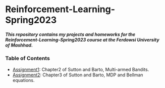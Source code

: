 # Reinforcement-Learning-Spring2023

##### This repository contains my projects and homeworks for the Reinforcement-Learning-Spring2023 course at the Ferdowsi University of Mashhad.

### Table of Contents
- [Assignment1](https://github.com/Arya-Ebrahimi/Reinforcement-Learning-Spring2023/tree/main/Assignment1 "Assignment1"): Chapter2 of Sutton and Barto, Multi-armed Bandits.
- [Assignment2](https://github.com/Arya-Ebrahimi/Reinforcement-Learning-Spring2023/tree/main/Assignment1 "Assignment1"): Chapter3 of Sutton and Barto, MDP and Bellman equations.
